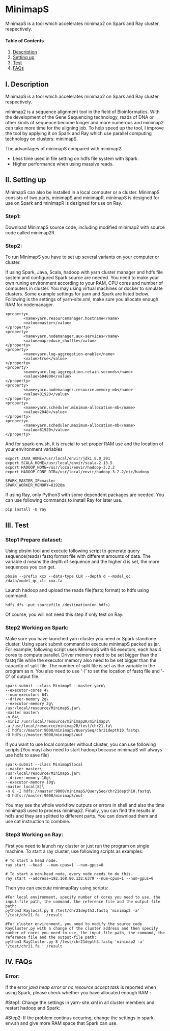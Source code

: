 # MinimapS
MinimapS is a tool which accelerates minimap2 on Spark and Ray cluster respectively.

#### Table of Contents
1. [Description](#Description)
2. [Setting up](#Settingup)
3. [Test](#Demo)
4. [FAQs](#FAQs)

<a name="Description"></a>
I. Description
----
MinimapS is a tool which accelerates minimap2 on Spark and Ray cluster respectively.

minimap2 is a sequence alignment tool in the field of Bioinformatics.  With the  development of the Gene Sequencing technology, reads of DNA or other kinds of sequence become longer and more numerous and minimap2 can take more time for the aligning job.  To help speed up the tool,  I improve the tool by applying it on Spark and Ray which use parallel computing technology on clusters: minimapS.

The advantages of minimapS compared with minimap2:

* Less time used in file setting on hdfs file system with Spark.
* Higher performance when using  massive reads.

<a name="Settingup"></a>
II. Setting up
----
MinimapS can also be installed in a local computer or a cluster.
MinimapS consists of two parts, minimapS and minimapR. minimapS is designed for use on Spark and minimapR is designed for use on Ray.

### Step1:
Download MinimapS source code, including modified minimap2 with source code called minimap2R.

### Step2:
To run  MinimapS you have to set up several variants on your computer or cluster. 

If using Spark,  Java, Scala,  hadoop with yarn cluster manager and hdfs file system and configured Spark source are needed. You need to make your own runing environment according to your RAM, CPU cores and number of computers in cluster. You may using virtual machines or docker to simulate clusters.
Some example settings for yarn and Spark are listed below.
Following is the settings of yarn-site.xml, make sure you allocate enough RAM for nodemanager.
```
<property>
		<name>yarn.resourcemanager.hostname</name>
		<value>master</value>
</property>
<property>
		<name>yarn.nodemanager.aux-services</name>
		<value>mapreduce_shuffle</value>
</property>
<property>
		<name>yarn.log-aggregation-enable</name>
		<value>true</value>
</property>
<property>
		<name>yarn.log-aggregation.retain-seconds</name>
		<value>604800</value>
</property>
<property>
    	<name>yarn.nodemanager.resource.memory-mb</name>
    	<value>81920</value>
</property>
<property>
    	<name>yarn.scheduler.minimum-allocation-mb</name>
    	<value>2048</value>
</property>
<property>
    	<name>yarn.scheduler.maximum-allocation-mb</name>
    	<value>81920</value>
</property>
```
And for spark-env.sh, it is crucial to set proper RAM use and the location of your environment variables
```
export JAVA_HOME=/usr/local/envir/jdk1.8.0_291
export SCALA_HOME=/usr/local/envir/scala-2.13.5
export HADOOP_HOME=/usr/local/envir/hadoop-3.2.2
export HADOOP_CONF_DIR=/usr/local/envir/hadoop-3.2.2/etc/hadoop

SPARK_MASTER_IP=master
SPARK_WORKER_MEMORY=81920m
```

If using Ray, only Python3 with some dependent packages are needed.
You can use following commands to install Ray for later use.
```
pip install -U ray
```

<a name="Demo"></a>

III. Test
----
### Step1 Prepare dataset:
Using pbsim tool and execute following script to generate query sequence(reads) fastq format file with different amounts of data. The variable  d means the depth of  sequence and the higher d is set, the more sequences you can get.
```
pbsim --prefix xxx --data-type CLR --depth d --model_qc /data/model_qc_clr xxx.fa
```
Launch hadoop and upload the reads file(fastq format) to hdfs using command:
```
hdfs dfs -put sourcefile /destination(on hdfs)
```
Of course, you will not need this step if only test on Ray.

### Step2 Working on Spark:
Make sure you have launched yarn cluster you need or Spark standlone cluster.
Using spark submit command to execute minimapS packed as jar.
For example, following script uses MinimapS with 64 exeutors, each has 4 cores to compute parallel.  Driver memory need to be set bigger than the fastq file while the executor memory also need to be set bigger than the capacity of split file.  The number of split file is set as the variable in the program as n. You also need to use '-I' to set the location of fastq file and '-O' of output file. 
```
spark-submit --class MinimapS --master yarn\
--executor-cores 4\
--num-executors 64\
--driver-memory 2g\
--executor-memory 2g\
/usr/local/resource/MinimapS.jar\
-master master\
-n 64\
-mini2 /usr/local/resource/minimap2R/minimap2\
-a /usr/local/resource/minimap2R/test/chr21.fa\
-I hdfs://master:9000/minimapS/QuerySeq/chr21depth10.fastq\
-O hdfs://master:9000/minimapS/out
```
If you want to use local computer without cluster, you can use following scripts:(You mayt also need to start hadoop because minimapS will always use hdfs to save file)
```
spark-submit --class MinimapSlocal 
--master master\
/usr/local/resource/MinimapS.jar\
--driver-memory 10g\
--executor-memory 10g\
-master local[8]\
-n 8 -I hdfs://master:9000/minimapS/QuerySeq/chr21depth10.fastq\
-O hdfs://master:9000/minimapS/out
```

You may see the whole workflow outputs or errors in shell and also the time minimapS used to process minimap2.
Finally, you can find the results in hdfs and they are splitted to different parts. You can download them and use cat instruction to combine.

### Step3 Working on Ray:
First you need to launch ray cluster or just run the program on single machine.
To start a ray cluster, use following scripts as examples:

```
# To start a head node.
ray start --head  --num-cpus=1 --num-gpus=0

# To start a non-head node, every node needs to do this.
ray start --address=192.168.80.132:6379 --num-cpus=1 --num-gpus=0
```

Then you can execute minimapRay using scripts:
```
#For local environment, specify number of cores you need to use, the input-file path, the command, the reference file and the output-file path:
python3 Raylocal.py 8 /test/chr21depth3.fastq 'minimap2 -a' '/test/chr21.fa ' /result

#For cluster environment, you need to modify the source code RayCluster.py with a change of the cluster address and then specify number of cores you need to use, the input-file path, the command, the reference file and the output-file path:
python3 RayCluster.py 8 /test/chr21depth3.fastq 'minimap2 -a' '/test/chr21.fa ' /result
```

<a name="FAQs"></a>
IV. FAQs
----
### Error: 
If the error *java heap error* or *no resource accept task*  is reported when using Spark, please check whether you have allocated enough RAM :

#Step1: Change the settings in yarn-site.xml in all cluster members and restart hadoop and Spark:

#Step2: If the problem continus occuring, change the settings in spark-env.sh and give more RAM space that Spark can use.

